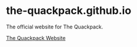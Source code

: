 # the-quackpack.github.io
The official website for The Quackpack.

[The Quackpack Website](https://the-quackpack.github.io)
